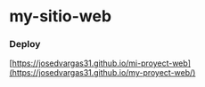 # my-sitio-web

### Deploy
[https://josedvargas31.github.io/mi-proyect-web](https://josedvargas31.github.io/my-proyect-web/)
